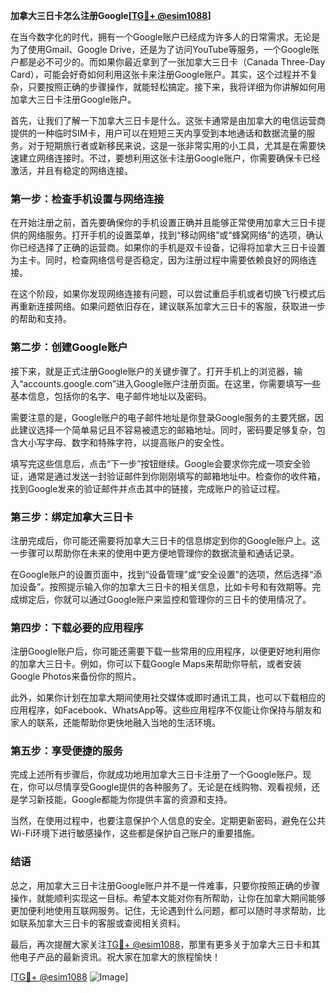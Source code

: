 **加拿大三日卡怎么注册Google[[TG💪+ @esim1088](https://t.me/s/esim1088)]**

在当今数字化的时代，拥有一个Google账户已经成为许多人的日常需求。无论是为了使用Gmail、Google Drive，还是为了访问YouTube等服务，一个Google账户都是必不可少的。而如果你最近拿到了一张加拿大三日卡（Canada Three-Day Card），可能会好奇如何利用这张卡来注册Google账户。其实，这个过程并不复杂，只要按照正确的步骤操作，就能轻松搞定。接下来，我将详细为你讲解如何用加拿大三日卡注册Google账户。

首先，让我们了解一下加拿大三日卡是什么。这张卡通常是由加拿大的电信运营商提供的一种临时SIM卡，用户可以在短短三天内享受到本地通话和数据流量的服务。对于短期旅行者或新移民来说，这是一张非常实用的小工具，尤其是在需要快速建立网络连接时。不过，要想利用这张卡注册Google账户，你需要确保卡已经激活，并且有稳定的网络连接。

### **第一步：检查手机设置与网络连接**

在开始注册之前，首先要确保你的手机设置正确并且能够正常使用加拿大三日卡提供的网络服务。打开手机的设置菜单，找到“移动网络”或“蜂窝网络”的选项，确认你已经选择了正确的运营商。如果你的手机是双卡设备，记得将加拿大三日卡设置为主卡。同时，检查网络信号是否稳定，因为注册过程中需要依赖良好的网络连接。

在这个阶段，如果你发现网络连接有问题，可以尝试重启手机或者切换飞行模式后再重新连接网络。如果问题依旧存在，建议联系加拿大三日卡的客服，获取进一步的帮助和支持。

### **第二步：创建Google账户**

接下来，就是正式注册Google账户的关键步骤了。打开手机上的浏览器，输入“accounts.google.com”进入Google账户注册页面。在这里，你需要填写一些基本信息，包括你的名字、电子邮件地址以及密码。

需要注意的是，Google账户的电子邮件地址是你登录Google服务的主要凭据，因此建议选择一个简单易记且不容易被遗忘的邮箱地址。同时，密码要足够复杂，包含大小写字母、数字和特殊字符，以提高账户的安全性。

填写完这些信息后，点击“下一步”按钮继续。Google会要求你完成一项安全验证，通常是通过发送一封验证邮件到你刚刚填写的邮箱地址中。检查你的收件箱，找到Google发来的验证邮件并点击其中的链接，完成账户的验证过程。

### **第三步：绑定加拿大三日卡**

注册完成后，你可能还需要将加拿大三日卡的信息绑定到你的Google账户上。这一步骤可以帮助你在未来的使用中更方便地管理你的数据流量和通话记录。

在Google账户的设置页面中，找到“设备管理”或“安全设置”的选项，然后选择“添加设备”。按照提示输入你的加拿大三日卡的相关信息，比如卡号和有效期等。完成绑定后，你就可以通过Google账户来监控和管理你的三日卡的使用情况了。

### **第四步：下载必要的应用程序**

注册Google账户后，你可能还需要下载一些常用的应用程序，以便更好地利用你的加拿大三日卡。例如，你可以下载Google Maps来帮助你导航，或者安装Google Photos来备份你的照片。

此外，如果你计划在加拿大期间使用社交媒体或即时通讯工具，也可以下载相应的应用程序，如Facebook、WhatsApp等。这些应用程序不仅能让你保持与朋友和家人的联系，还能帮助你更快地融入当地的生活环境。

### **第五步：享受便捷的服务**

完成上述所有步骤后，你就成功地用加拿大三日卡注册了一个Google账户。现在，你可以尽情享受Google提供的各种服务了。无论是在线购物、观看视频，还是学习新技能，Google都能为你提供丰富的资源和支持。

当然，在使用过程中，也要注意保护个人信息的安全。定期更新密码，避免在公共Wi-Fi环境下进行敏感操作，这些都是保护自己账户的重要措施。

### **结语**

总之，用加拿大三日卡注册Google账户并不是一件难事，只要你按照正确的步骤操作，就能顺利实现这一目标。希望本文能对你有所帮助，让你在加拿大期间能够更加便利地使用互联网服务。记住，无论遇到什么问题，都可以随时寻求帮助，比如联系加拿大三日卡的客服或查阅相关资料。

最后，再次提醒大家关注[TG💪+ @esim1088](https://t.me/s/esim1088)，那里有更多关于加拿大三日卡和其他电子产品的最新资讯。祝大家在加拿大的旅程愉快！

[[TG💪+ @esim1088](https://t.me/s/esim1088) ![Image](https://i.postimg.cc/4NQfJmqS/Snipaste-2025-05-13-00-14-12.png)]